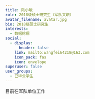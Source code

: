```yaml
---
title: 陆小敏
role: 2018级硕士研究生（‌军队文职）
avatar_filename: avatar.jpg
bio: 2018级硕士研究生
interests:
  - 数据挖掘
social:
  - display:
      header: false
    link: mailto:wangfei64218@163.com
    icon_pack: fas
    icon: envelope
superuser: false
user_groups:
  - 已毕业学生
---
```

目前在军队单位工作
